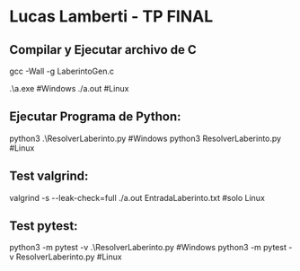 # Lucas Lamberti - TP FINAL

## Compilar y Ejecutar archivo de C

gcc -Wall -g LaberintoGen.c

.\a.exe <direccion de la entrada del laberinto> #Windows
./a.out <direccion de la entrada del laberinto> #Linux

## Ejecutar Programa de Python: 

python3 .\ResolverLaberinto.py #Windows
python3 ResolverLaberinto.py #Linux

## Test valgrind:
valgrind -s --leak-check=full ./a.out EntradaLaberinto.txt #solo Linux

## Test pytest:
python3 -m pytest -v .\ResolverLaberinto.py #Windows
python3 -m pytest -v ResolverLaberinto.py #Linux